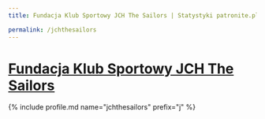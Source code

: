 ```yaml
---
title: Fundacja Klub Sportowy JCH The Sailors | Statystyki patronite.pl | Patromierz

permalink: /jchthesailors
---
```


# [Fundacja Klub Sportowy JCH The Sailors](https://patronite.pl/jchthesailors)

{% include profile.md name="jchthesailors" prefix="j" %}
